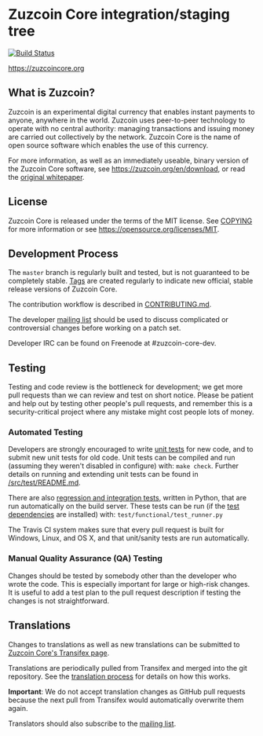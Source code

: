 Zuzcoin Core integration/staging tree
=====================================

[![Build Status](https://travis-ci.org/zuzcoin/zuzcoin.svg?branch=master)](https://travis-ci.org/zuzcoin/zuzcoin)

https://zuzcoincore.org

What is Zuzcoin?
----------------

Zuzcoin is an experimental digital currency that enables instant payments to
anyone, anywhere in the world. Zuzcoin uses peer-to-peer technology to operate
with no central authority: managing transactions and issuing money are carried
out collectively by the network. Zuzcoin Core is the name of open source
software which enables the use of this currency.

For more information, as well as an immediately useable, binary version of
the Zuzcoin Core software, see https://zuzcoin.org/en/download, or read the
[original whitepaper](https://zuzcoincore.org/zuzcoin.pdf).

License
-------

Zuzcoin Core is released under the terms of the MIT license. See [COPYING](COPYING) for more
information or see https://opensource.org/licenses/MIT.

Development Process
-------------------

The `master` branch is regularly built and tested, but is not guaranteed to be
completely stable. [Tags](https://github.com/zuzcoin/zuzcoin/tags) are created
regularly to indicate new official, stable release versions of Zuzcoin Core.

The contribution workflow is described in [CONTRIBUTING.md](CONTRIBUTING.md).

The developer [mailing list](https://lists.linuxfoundation.org/mailman/listinfo/zuzcoin-dev)
should be used to discuss complicated or controversial changes before working
on a patch set.

Developer IRC can be found on Freenode at #zuzcoin-core-dev.

Testing
-------

Testing and code review is the bottleneck for development; we get more pull
requests than we can review and test on short notice. Please be patient and help out by testing
other people's pull requests, and remember this is a security-critical project where any mistake might cost people
lots of money.

### Automated Testing

Developers are strongly encouraged to write [unit tests](src/test/README.md) for new code, and to
submit new unit tests for old code. Unit tests can be compiled and run
(assuming they weren't disabled in configure) with: `make check`. Further details on running
and extending unit tests can be found in [/src/test/README.md](/src/test/README.md).

There are also [regression and integration tests](/test), written
in Python, that are run automatically on the build server.
These tests can be run (if the [test dependencies](/test) are installed) with: `test/functional/test_runner.py`

The Travis CI system makes sure that every pull request is built for Windows, Linux, and OS X, and that unit/sanity tests are run automatically.

### Manual Quality Assurance (QA) Testing

Changes should be tested by somebody other than the developer who wrote the
code. This is especially important for large or high-risk changes. It is useful
to add a test plan to the pull request description if testing the changes is
not straightforward.

Translations
------------

Changes to translations as well as new translations can be submitted to
[Zuzcoin Core's Transifex page](https://www.transifex.com/projects/p/zuzcoin/).

Translations are periodically pulled from Transifex and merged into the git repository. See the
[translation process](doc/translation_process.md) for details on how this works.

**Important**: We do not accept translation changes as GitHub pull requests because the next
pull from Transifex would automatically overwrite them again.

Translators should also subscribe to the [mailing list](https://groups.google.com/forum/#!forum/zuzcoin-translators).
